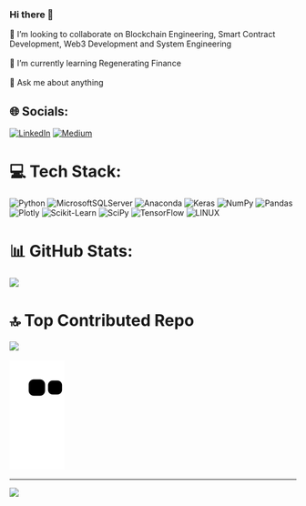 ### Hi there 👋





🔭 I’m looking to collaborate on Blockchain Engineering, Smart Contract Development, Web3 Development and System Engineering <br><br>🌱 I’m currently learning Regenerating Finance<br><br>💬 Ask me about anything




## 🌐 Socials:
[![LinkedIn](https://img.shields.io/badge/LinkedIn-%230077B5.svg?logo=linkedin&logoColor=white)](https://www.linkedin.com/in/o%C4%9Fuzhan-purta%C5%9F-66850b183/) [![Medium](https://img.shields.io/badge/Medium-12100E?logo=medium&logoColor=white)](https://medium.com/@mrpurtas)


# 💻 Tech Stack:
![Python](https://img.shields.io/badge/python-3670A0?style=for-the-badge&logo=python&logoColor=ffdd54) ![MicrosoftSQLServer](https://img.shields.io/badge/Microsoft%20SQL%20Sever-CC2927?style=for-the-badge&logo=microsoft%20sql%20server&logoColor=white) ![Anaconda](https://img.shields.io/badge/Anaconda-%2344A833.svg?style=for-the-badge&logo=anaconda&logoColor=white) ![Keras](https://img.shields.io/badge/Keras-%23D00000.svg?style=for-the-badge&logo=Keras&logoColor=white) ![NumPy](https://img.shields.io/badge/numpy-%23013243.svg?style=for-the-badge&logo=numpy&logoColor=white) ![Pandas](https://img.shields.io/badge/pandas-%23150458.svg?style=for-the-badge&logo=pandas&logoColor=white) ![Plotly](https://img.shields.io/badge/Plotly-%233F4F75.svg?style=for-the-badge&logo=plotly&logoColor=white) ![Scikit-Learn](https://img.shields.io/badge/scikit--learn-%23F7931E.svg?style=for-the-badge&logo=scikit-learn&logoColor=white) ![SciPy](https://img.shields.io/badge/SciPy-%230C55A5.svg?style=for-the-badge&logo=scipy&logoColor=%white) ![TensorFlow](https://img.shields.io/badge/TensorFlow-%23FF6F00.svg?style=for-the-badge&logo=TensorFlow&logoColor=white) ![LINUX](https://img.shields.io/badge/Linux-FCC624?style=for-the-badge&logo=linux&logoColor=black)

# 📊 GitHub Stats:
![](https://github-readme-stats.vercel.app/api?username=ulas96&theme=vue-dark&hide_border=false&include_all_commits=true&count_private=true)<br/>

# 🔝 Top Contributed Repo
![](https://github-contributor-stats.vercel.app/api?username=ulas96&limit=5&theme=dark&combine_all_yearly_contributions=true)


![Snake animation](https://github.com/armantunga/armantunga/blob/output/github-contribution-grid-snake.svg)


---
[![](https://visitcount.itsvg.in/api?id=armantunga&icon=0&color=6)](https://visitcount.itsvg.in)
